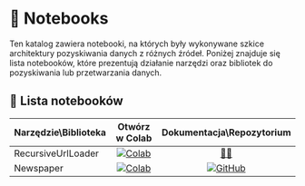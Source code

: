 # 📙 Notebooks

Ten katalog zawiera notebooki, na których były wykonywane szkice architektury
pozyskiwania danych z różnych źródeł. Poniżej znajduje się lista notebooków,
które prezentują działanie narzędzi oraz bibliotek do pozyskiwania
lub przetwarzania danych.

## 📝 Lista notebooków

| Narzędzie\Biblioteka | Otwórz w Colab | Dokumentacja\Repozytorium |
| :--- | :----: | :----: |
| RecursiveUrlLoader | [![Colab](https://colab.research.google.com/assets/colab-badge.svg)](https://colab.research.google.com/drive/1WvgWQjFIS5HKqFg5OVPoF2UFuo7PI1eT?usp=sharing) |  [🦜🔗](https://python.langchain.com/docs/integrations/document_loaders/recursive_url) |
| Newspaper | [![Colab](https://colab.research.google.com/assets/colab-badge.svg)](https://colab.research.google.com/drive/1xQ8-HHTiY8CHfV4f2hIUskv0P9ymUCpn?usp=sharing) | [![GitHub](https://badges.aleen42.com/src/github.svg)](https://github.com/codelucas/newspaper) |
